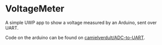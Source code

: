 # VoltageMeter

A simple UWP app to show a voltage measured by an Arduino, sent over UART.

Code on the arduino can be found on [camielverdult/ADC-to-UART](https://github.com/camielverdult/ADC-to-UART).
